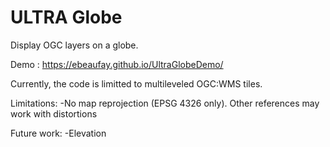 # ULTRA Globe

Display OGC layers on a globe.

Demo : https://ebeaufay.github.io/UltraGlobeDemo/

Currently, the code is limitted to multileveled OGC:WMS tiles.

Limitations:
-No map reprojection (EPSG 4326 only). Other references may work with distortions

Future work:
-Elevation
